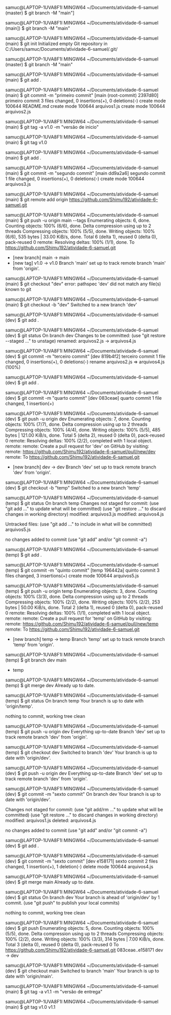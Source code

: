 
samuc@LAPTOP-1UVA8F1I MINGW64 ~/Documents/atividade-6-samuel (master)
$ git branch -M "main"]

samuc@LAPTOP-1UVA8F1I MINGW64 ~/Documents/atividade-6-samuel (main])
$ git branch -M "main"

samuc@LAPTOP-1UVA8F1I MINGW64 ~/Documents/atividade-6-samuel (main)
$ git init
Initialized empty Git repository in C:/Users/samuc/Documents/atividade-6-samuel/.git/

samuc@LAPTOP-1UVA8F1I MINGW64 ~/Documents/atividade-6-samuel (master)
$ git branch -M "main"

samuc@LAPTOP-1UVA8F1I MINGW64 ~/Documents/atividade-6-samuel (main)
$ git add .

samuc@LAPTOP-1UVA8F1I MINGW64 ~/Documents/atividade-6-samuel (main)
$ git commit -m "primeiro commit"
[main (root-commit) 2397d80] primeiro commit
 3 files changed, 0 insertions(+), 0 deletions(-)
 create mode 100644 README.md
 create mode 100644 arquivos1.js
 create mode 100644 arquivos2.js

samuc@LAPTOP-1UVA8F1I MINGW64 ~/Documents/atividade-6-samuel (main)
$ git tag -a v1.0 -m "versão de inicio"

samuc@LAPTOP-1UVA8F1I MINGW64 ~/Documents/atividade-6-samuel (main)
$ git tag
v1.0

samuc@LAPTOP-1UVA8F1I MINGW64 ~/Documents/atividade-6-samuel (main)
$ git add .

samuc@LAPTOP-1UVA8F1I MINGW64 ~/Documents/atividade-6-samuel (main)
$  git commit -m "segundo commit"
[main dd9a2a6] segundo commit
 1 file changed, 0 insertions(+), 0 deletions(-)
 create mode 100644 arquivos3.js

samuc@LAPTOP-1UVA8F1I MINGW64 ~/Documents/atividade-6-samuel (main)
$ git remote add origin https://github.com/Shimu192/atividade-6-samuel.git

samuc@LAPTOP-1UVA8F1I MINGW64 ~/Documents/atividade-6-samuel (main)
$ git push -u origin main --tags
Enumerating objects: 6, done.
Counting objects: 100% (6/6), done.
Delta compression using up to 2 threads
Compressing objects: 100% (5/5), done.
Writing objects: 100% (6/6), 535 bytes | 33.00 KiB/s, done.
Total 6 (delta 1), reused 0 (delta 0), pack-reused 0
remote: Resolving deltas: 100% (1/1), done.
To https://github.com/Shimu192/atividade-6-samuel.git
 * [new branch]      main -> main
 * [new tag]         v1.0 -> v1.0
Branch 'main' set up to track remote branch 'main' from 'origin'.

samuc@LAPTOP-1UVA8F1I MINGW64 ~/Documents/atividade-6-samuel (main)
$ git checkout "dev"
error: pathspec 'dev' did not match any file(s) known to git

samuc@LAPTOP-1UVA8F1I MINGW64 ~/Documents/atividade-6-samuel (main)
$ git checkout -b "dev"
Switched to a new branch 'dev'

samuc@LAPTOP-1UVA8F1I MINGW64 ~/Documents/atividade-6-samuel (dev)
$ git add .

samuc@LAPTOP-1UVA8F1I MINGW64 ~/Documents/atividade-6-samuel (dev)
$ git status
On branch dev
Changes to be committed:
  (use "git restore --staged <file>..." to unstage)
        renamed:    arquivos2.js -> arquivos4.js


samuc@LAPTOP-1UVA8F1I MINGW64 ~/Documents/atividade-6-samuel (dev)
$  git commit -m "terceiro commit"
[dev 819b4f2] terceiro commit
 1 file changed, 0 insertions(+), 0 deletions(-)
 rename arquivos2.js => arquivos4.js (100%)

samuc@LAPTOP-1UVA8F1I MINGW64 ~/Documents/atividade-6-samuel (dev)
$ git add .

samuc@LAPTOP-1UVA8F1I MINGW64 ~/Documents/atividade-6-samuel (dev)
$  git commit -m "quarto commit"
[dev 083ceae] quarto commit
 1 file changed, 1 insertion(+)

samuc@LAPTOP-1UVA8F1I MINGW64 ~/Documents/atividade-6-samuel (dev)
$ git push -u origin dev
Enumerating objects: 7, done.
Counting objects: 100% (7/7), done.
Delta compression using up to 2 threads
Compressing objects: 100% (4/4), done.
Writing objects: 100% (5/5), 485 bytes | 121.00 KiB/s, done.
Total 5 (delta 2), reused 0 (delta 0), pack-reused 0
remote: Resolving deltas: 100% (2/2), completed with 1 local object.
remote:
remote: Create a pull request for 'dev' on GitHub by visiting:
remote:      https://github.com/Shimu192/atividade-6-samuel/pull/new/dev
remote:
To https://github.com/Shimu192/atividade-6-samuel.git
 * [new branch]      dev -> dev
Branch 'dev' set up to track remote branch 'dev' from 'origin'.

samuc@LAPTOP-1UVA8F1I MINGW64 ~/Documents/atividade-6-samuel (dev)
$ git checkout -b "temp"
Switched to a new branch 'temp'

samuc@LAPTOP-1UVA8F1I MINGW64 ~/Documents/atividade-6-samuel (temp)
$ git status
On branch temp
Changes not staged for commit:
  (use "git add <file>..." to update what will be committed)
  (use "git restore <file>..." to discard changes in working directory)
        modified:   arquivos3.js
        modified:   arquivos4.js

Untracked files:
  (use "git add <file>..." to include in what will be committed)
        arquivos5.js

no changes added to commit (use "git add" and/or "git commit -a")

samuc@LAPTOP-1UVA8F1I MINGW64 ~/Documents/atividade-6-samuel (temp)
$ git add .

samuc@LAPTOP-1UVA8F1I MINGW64 ~/Documents/atividade-6-samuel (temp)
$  git commit -m "quinto commit"
[temp 196442a] quinto commit
 3 files changed, 3 insertions(+)
 create mode 100644 arquivos5.js

samuc@LAPTOP-1UVA8F1I MINGW64 ~/Documents/atividade-6-samuel (temp)
$ git push -u origin temp
Enumerating objects: 3, done.
Counting objects: 100% (3/3), done.
Delta compression using up to 2 threads
Compressing objects: 100% (2/2), done.
Writing objects: 100% (2/2), 253 bytes | 50.00 KiB/s, done.
Total 2 (delta 1), reused 0 (delta 0), pack-reused 0
remote: Resolving deltas: 100% (1/1), completed with 1 local object.
remote:
remote: Create a pull request for 'temp' on GitHub by visiting:
remote:      https://github.com/Shimu192/atividade-6-samuel/pull/new/temp
remote:
To https://github.com/Shimu192/atividade-6-samuel.git
 * [new branch]      temp -> temp
Branch 'temp' set up to track remote branch 'temp' from 'origin'.

samuc@LAPTOP-1UVA8F1I MINGW64 ~/Documents/atividade-6-samuel (temp)
$ git branch
  dev
  main
* temp

samuc@LAPTOP-1UVA8F1I MINGW64 ~/Documents/atividade-6-samuel (temp)
$ git merge dev
Already up to date.

samuc@LAPTOP-1UVA8F1I MINGW64 ~/Documents/atividade-6-samuel (temp)
$ git status
On branch temp
Your branch is up to date with 'origin/temp'.

nothing to commit, working tree clean

samuc@LAPTOP-1UVA8F1I MINGW64 ~/Documents/atividade-6-samuel (temp)
$ git push -u origin dev
Everything up-to-date
Branch 'dev' set up to track remote branch 'dev' from 'origin'.

samuc@LAPTOP-1UVA8F1I MINGW64 ~/Documents/atividade-6-samuel (temp)
$ git checkout dev
Switched to branch 'dev'
Your branch is up to date with 'origin/dev'.

samuc@LAPTOP-1UVA8F1I MINGW64 ~/Documents/atividade-6-samuel (dev)
$ git push -u origin dev
Everything up-to-date
Branch 'dev' set up to track remote branch 'dev' from 'origin'.

samuc@LAPTOP-1UVA8F1I MINGW64 ~/Documents/atividade-6-samuel (dev)
$  git commit -m "sexto commit"
On branch dev
Your branch is up to date with 'origin/dev'.

Changes not staged for commit:
  (use "git add/rm <file>..." to update what will be committed)
  (use "git restore <file>..." to discard changes in working directory)
        modified:   arquivos1.js
        deleted:    arquivos4.js

no changes added to commit (use "git add" and/or "git commit -a")

samuc@LAPTOP-1UVA8F1I MINGW64 ~/Documents/atividade-6-samuel (dev)
$  git add .

samuc@LAPTOP-1UVA8F1I MINGW64 ~/Documents/atividade-6-samuel (dev)
$  git commit -m "sexto commit"
[dev e158171] sexto commit
 2 files changed, 1 insertion(+), 1 deletion(-)
 delete mode 100644 arquivos4.js

samuc@LAPTOP-1UVA8F1I MINGW64 ~/Documents/atividade-6-samuel (dev)
$ git merge main
Already up to date.

samuc@LAPTOP-1UVA8F1I MINGW64 ~/Documents/atividade-6-samuel (dev)
$ git status
On branch dev
Your branch is ahead of 'origin/dev' by 1 commit.
  (use "git push" to publish your local commits)

nothing to commit, working tree clean

samuc@LAPTOP-1UVA8F1I MINGW64 ~/Documents/atividade-6-samuel (dev)
$ git push
Enumerating objects: 5, done.
Counting objects: 100% (5/5), done.
Delta compression using up to 2 threads
Compressing objects: 100% (2/2), done.
Writing objects: 100% (3/3), 314 bytes | 7.00 KiB/s, done.
Total 3 (delta 0), reused 0 (delta 0), pack-reused 0
To https://github.com/Shimu192/atividade-6-samuel.git
   083ceae..e158171  dev -> dev

samuc@LAPTOP-1UVA8F1I MINGW64 ~/Documents/atividade-6-samuel (dev)
$ git checkout main
Switched to branch 'main'
Your branch is up to date with 'origin/main'.

samuc@LAPTOP-1UVA8F1I MINGW64 ~/Documents/atividade-6-samuel (main)
$ git tag -a v1.1 -m "versão de entrega"

samuc@LAPTOP-1UVA8F1I MINGW64 ~/Documents/atividade-6-samuel (main)
$ git tag
v1.0
v1.1

